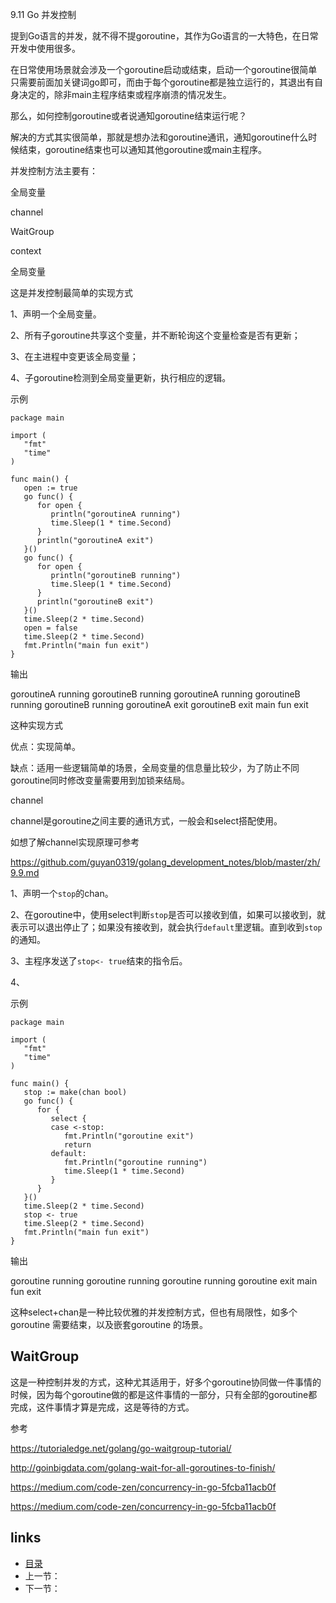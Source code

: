 9.11 Go 并发控制

提到Go语言的并发，就不得不提goroutine，其作为Go语言的一大特色，在日常开发中使用很多。

在日常使用场景就会涉及一个goroutine启动或结束，启动一个goroutine很简单只需要前面加关键词go即可，而由于每个goroutine都是独立运行的，其退出有自身决定的，除非main主程序结束或程序崩溃的情况发生。

那么，如何控制goroutine或者说通知goroutine结束运行呢？

解决的方式其实很简单，那就是想办法和goroutine通讯，通知goroutine什么时候结束，goroutine结束也可以通知其他goroutine或main主程序。

并发控制方法主要有：

全局变量

channel

WaitGroup

context

全局变量

这是并发控制最简单的实现方式

1、声明一个全局变量。

2、所有子goroutine共享这个变量，并不断轮询这个变量检查是否有更新； 

3、在主进程中变更该全局变量； 

4、子goroutine检测到全局变量更新，执行相应的逻辑。

示例

```
package main

import (
   "fmt"
   "time"
)

func main() {
   open := true
   go func() {
      for open {
         println("goroutineA running")
         time.Sleep(1 * time.Second)
      }
      println("goroutineA exit")
   }()
   go func() {
      for open {
         println("goroutineB running")
         time.Sleep(1 * time.Second)
      }
      println("goroutineB exit")
   }()
   time.Sleep(2 * time.Second)
   open = false
   time.Sleep(2 * time.Second)
   fmt.Println("main fun exit")
}
```

输出

goroutineA running
goroutineB running
goroutineA running
goroutineB running
goroutineB running
goroutineA exit
goroutineB exit
main fun exit

这种实现方式

优点：实现简单。

缺点：适用一些逻辑简单的场景，全局变量的信息量比较少，为了防止不同goroutine同时修改变量需要用到加锁来结局。

channel

channel是goroutine之间主要的通讯方式，一般会和select搭配使用。

如想了解channel实现原理可参考

https://github.com/guyan0319/golang_development_notes/blob/master/zh/9.9.md

1、声明一个`stop`的chan。

2、在goroutine中，使用select判断`stop`是否可以接收到值，如果可以接收到，就表示可以退出停止了；如果没有接收到，就会执行`default`里逻辑。直到收到`stop`的通知。

3、主程序发送了`stop<- true`结束的指令后。

4、

示例

```
package main

import (
   "fmt"
   "time"
)

func main() {
   stop := make(chan bool)
   go func() {
      for {
         select {
         case <-stop:
            fmt.Println("goroutine exit")
            return
         default:
            fmt.Println("goroutine running")
            time.Sleep(1 * time.Second)
         }
      }
   }()
   time.Sleep(2 * time.Second)
   stop <- true
   time.Sleep(2 * time.Second)
   fmt.Println("main fun exit")
}
```

输出

goroutine running
goroutine running
goroutine running
goroutine exit
main fun exit

这种select+chan是一种比较优雅的并发控制方式，但也有局限性，如多个goroutine 需要结束，以及嵌套goroutine 的场景。

## WaitGroup









这是一种控制并发的方式，这种尤其适用于，好多个goroutine协同做一件事情的时候，因为每个goroutine做的都是这件事情的一部分，只有全部的goroutine都完成，这件事情才算是完成，这是等待的方式。





参考

https://tutorialedge.net/golang/go-waitgroup-tutorial/

http://goinbigdata.com/golang-wait-for-all-goroutines-to-finish/

https://medium.com/code-zen/concurrency-in-go-5fcba11acb0f

https://medium.com/code-zen/concurrency-in-go-5fcba11acb0f


## links

- [目录](https://github.com/guyan0319/golang_development_notes/blob/master/zh/preface.md)
- 上一节：
- 下一节：

